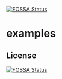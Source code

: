 [![FOSSA Status](https://app.fossa.io/api/projects/git%2Bgithub.com%2Fnicolamarangoni%2Fexamples.svg?type=shield)](https://app.fossa.io/projects/git%2Bgithub.com%2Fnicolamarangoni%2Fexamples?ref=badge_shield)

# examples

## License
[![FOSSA Status](https://app.fossa.io/api/projects/git%2Bgithub.com%2Fnicolamarangoni%2Fexamples.svg?type=large)](https://app.fossa.io/projects/git%2Bgithub.com%2Fnicolamarangoni%2Fexamples?ref=badge_large)